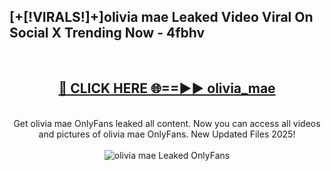 <h2>[+[!VIRALS!]+]olivia mae Leaked Video Viral On Social X Trending Now - 4fbhv</h2>
<br>
<div align="center">
<h2><a href="https://libra.edu.pl?olivia_mae" rel="nofollow">🔴 CLICK HERE 🌐==►► olivia_mae</a></h2>
<br>
Get olivia mae OnlyFans leaked all content. Now you can access all videos and pictures of olivia mae OnlyFans. New Updated Files 2025!
<br>
<br>
<a href="https://libra.edu.pl?olivia_mae" rel="nofollow" data-target="animated-image.originalLink"><img src="https://i.ibb.co.com/WyWwxjT/player-gif2.gif" alt="olivia mae Leaked OnlyFans" style="max-width: 100%; display: inline-block;" data-target="animated-image.originalImage"></a>
</div>
<br>